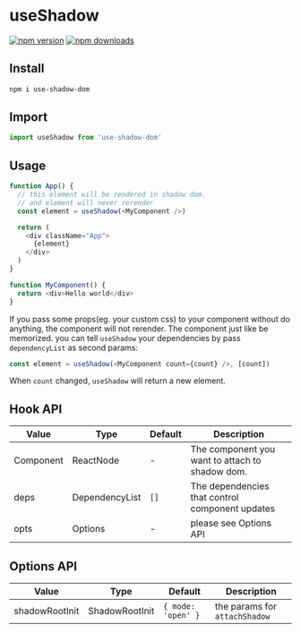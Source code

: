 # useShadow 

[![npm version](https://badgen.net/npm/v/use-shadow-dom)](https://npm.im/use-shadowm-dom) [![npm downloads](https://badgen.net/npm/dm/use-shadow-dom)](https://npm.im/use-shadow-dom)

## Install

```bash
npm i use-shadow-dom
```

## Import

```ts
import useShadow from 'use-shadow-dom'
```

## Usage

```ts
function App() {
  // this element will be rendered in shadow dom.
  // and element will never rerender
  const element = useShadow(<MyComponent />)

  return (
    <div className="App">
      {element}
    </div>
  )
}

function MyComponent() {
  return <div>Hello world</div>
}
```

If you pass some props(eg. your custom css) to your component without do anything, the component will not rerender. The component just like be memorized. you can tell `useShadow` your dependencies by pass `dependencyList` as second params:

```ts
const element = useShadow(<MyComponent count={count} />, [count])
```

When `count` changed, `useShadow` will return a new element. 

## Hook API


| Value     |    Type | Default  | Description |
| -------- | --------| ----- | ----- |
| Component      |    ReactNode | -  | The component you want to attach to shadow dom. 
| deps | DependencyList | `[]` | The dependencies that control component updates
| opts | Options | - | please see Options API


## Options API

| Value     |    Type | Default  | Description |
| -------- | --------| ----- | ----- |
| shadowRootInit      |    ShadowRootInit | `{ mode: 'open' }`  | the params for `attachShadow`
